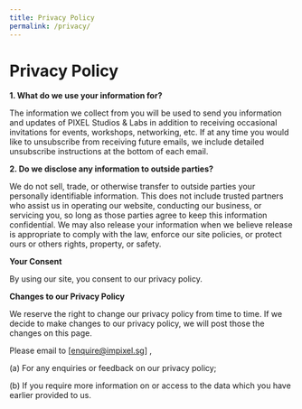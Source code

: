 ```yaml
---
title: Privacy Policy
permalink: /privacy/
---
```


<h1>Privacy Policy</h1>

<b>1. What do we use your information for?</b>

The information we collect from you will be used to send you information and updates of PIXEL Studios & Labs in addition to receiving occasional invitations for events, workshops, networking, etc. If at any time you would like to unsubscribe from receiving future emails, we include detailed unsubscribe instructions at the bottom of each email.

<b>2. Do we disclose any information to outside parties?</b>

We do not sell, trade, or otherwise transfer to outside parties your personally identifiable information. This does not include trusted partners who assist us in operating our website, conducting our business, or servicing you, so long as those parties agree to keep this information confidential. We may also release your information when we believe release is appropriate to comply with the law, enforce our site policies, or protect ours or others rights, property, or safety.

<b>Your Consent</b>

By using our site, you consent to our privacy policy.

<b>Changes to our Privacy Policy</b>

We reserve the right to change our privacy policy from time to time. If we decide to make changes to our privacy policy, we will post those the changes on this page.

Please email to [enquire@impixel.sg] ,

(a) For any enquiries or feedback on our privacy policy;

(b) If you require more information on or access to the data which you have earlier provided to us.
